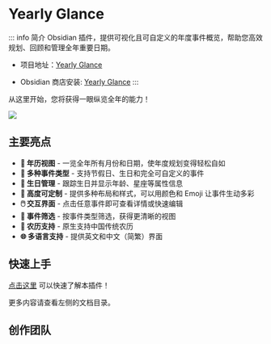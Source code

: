 # Yearly Glance

::: info 简介
Obsidian 插件，提供可视化且可自定义的年度事件概览，帮助您高效规划、回顾和管理全年重要日期。

- 项目地址：[Yearly Glance](https://github.com/Moyf/yearly-glance)

- Obsidian 商店安装: [Yearly Glance](https://obsidian.md/plugins?id=yearly-glance)
:::


从这里开始，您将获得一眼纵览全年的能力！

![](/images/doc/YG/overview-zh.webp)


## 主要亮点

- **📅 年历视图** - 一览全年所有月份和日期，使年度规划变得轻松自如
- **🎉 多种事件类型** - 支持节假日、生日和完全可自定义的事件
- **🎂 生日管理** - 跟踪生日并显示年龄、星座等属性信息
- **🎨 高度可定制** - 提供多种布局和样式，可以用颜色和 Emoji 让事件生动多彩
- **🖱️ 交互界面** - 点击任意事件即可查看详情或快速编辑
- **🎯 事件筛选** - 按事件类型筛选，获得更清晰的视图
- **🌙 农历支持** - 原生支持中国传统农历
- **🌐 多语言支持** - 提供英文和中文（简繁）界面

## 快速上手

[点击这里](./guide/quick-start) 可以快速了解本插件！

更多内容请查看左侧的文档目录。

## 创作团队

<script setup>
import { VPTeamMembers } from 'vitepress/theme'

const members = [
  {
    avatar: 'https://www.github.com/Moyf.png',
    name: 'Moy',
    title: 'Creator & Developer',
    links: [
      { icon: 'github', link: 'https://github.com/Moyf' },
      { icon: '', link: 'https://space.bilibili.com/585578' },
    ]
  },
  {
    avatar: 'https://www.github.com/RavenHogwarts.png',
    name: 'RavenHogwarts',
    title: 'Developer',
    links: [
      { icon: 'github', link: 'https://github.com/RavenHogwarts' },
      { icon: '', link: 'https://space.bilibili.com/343113645' }
    ]
  },
  {
    avatar: 'https://www.github.com/linglilongyi.png',
    name: 'linglilongyi',
    title: 'Collaborator',
    links: [
      { icon: 'github', link: 'https://github.com/linglilongyi' },
    ]
  },
]
</script>

<VPTeamMembers size="small" :members="members" />